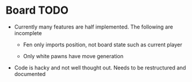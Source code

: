 # Board TODO #

* Currently many features are half implemented. The following are incomplete

    * Fen only imports position, not board state such as current player

    * Only white pawns have move generation

* Code is hacky and not well thought out. Needs to be restructured and
  documented
